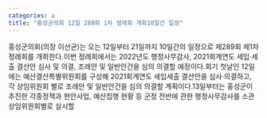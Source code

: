 ```yaml
---
categories: a
title: "홍성군의회 12일 289회 1차 정례회 개회10일간 일정"
---
```

홍성군의회(의장 이선균)는 오는 12일부터 21일까지 10일간의 일정으로 제289회 제1차 정례회를 개회한다.이번 정례회에서는 2022년도 행정사무감사, 2021회계연도 세입·세출 결산안 심사 및 의결, 조례안 및 일반안건을 심의 의결할 예정이다.회기 첫날인 12일에는 예산결산특별위원회를 구성해 2021회계연도 세입세출 결산안을 심사·의결하고, 각 상임위원회 별로 조례안 및 일반안건을 심의 의결할 계획이다.13일부터는 홍성군이 추진한 각종정책과 현안사업, 예산집행 현황 등 군정 전반에 관한 행정사무감사를 소관 상임위원회별로 실시할
